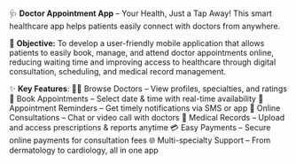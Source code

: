 🩺 **Doctor Appointment App** – Your Health, Just a Tap Away!
This smart healthcare app helps patients easily connect with doctors from anywhere.

🎯 **Objective:**
To develop a user-friendly mobile application that allows patients to easily book, manage, and attend doctor appointments online, reducing waiting time and improving access to healthcare through digital consultation, scheduling, and medical record management.

✨ **Key Features**:
👩‍⚕️ Browse Doctors – View profiles, specialties, and ratings
📅 Book Appointments – Select date & time with real-time availability
🔔 Appointment Reminders – Get timely notifications via SMS or app
💬 Online Consultations – Chat or video call with doctors
📁 Medical Records – Upload and access prescriptions & reports anytime
💳 Easy Payments – Secure online payments for consultation fees
🌐 Multi-specialty Support – From dermatology to cardiology, all in one app

